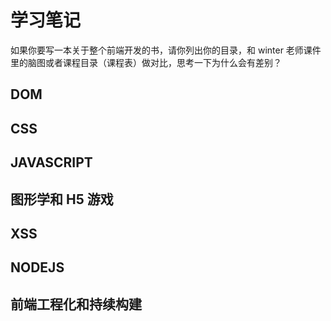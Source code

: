 # 学习笔记

如果你要写一本关于整个前端开发的书，请你列出你的目录，和 winter 老师课件里的脑图或者课程目录（课程表）做对比，思考一下为什么会有差别？

## DOM

## CSS

## JAVASCRIPT

## 图形学和 H5 游戏

## XSS

## NODEJS

## 前端工程化和持续构建
